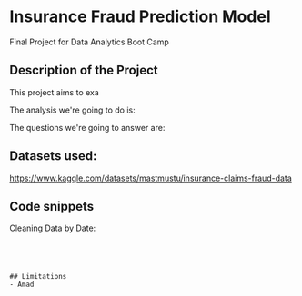 # Insurance Fraud Prediction Model
Final Project for Data Analytics Boot Camp

## Description of the Project 

This project aims to exa

The analysis we're going to do is: 

The questions we're going to answer are: 


## Datasets used: 
https://www.kaggle.com/datasets/mastmustu/insurance-claims-fraud-data

## Code snippets
Cleaning Data by Date: 
```status"])
     



## Limitations
- Amad
